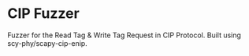 CIP Fuzzer
==========================
Fuzzer for the Read Tag & Write Tag Request in CIP Protocol. Built using scy-phy/scapy-cip-enip.



